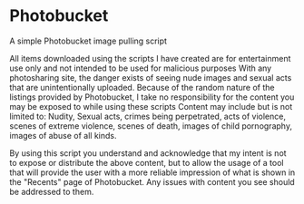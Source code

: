# Photobucket
A simple Photobucket image pulling script


All items downloaded using the scripts I have created are for entertainment use only and not intended to be used for malicious purposes With any photosharing site, the danger exists of seeing nude images and sexual acts that are unintentionally uploaded. Because of the random nature of the listings provided by Photobucket, I take no responsibility for the content you may be exposed to while using these scripts Content may include but is not limited to: Nudity, Sexual acts, crimes being perpetrated, acts of violence, scenes of extreme violence, scenes of death, images of child pornography, images of abuse of all kinds.

By using this script you understand and acknowledge that my intent is not to expose or distribute the above content, but to allow the usage of a tool that will provide the user with a more reliable impression of what is shown in the "Recents" page of Photobucket. Any issues with content you see should be addressed to them.
